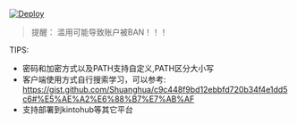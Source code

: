 [![Deploy](https://www.herokucdn.com/deploy/button.png)](https://heroku.com/deploy)  
  
> 提醒： 滥用可能导致账户被BAN！！！  

TIPS:
* 密码和加密方式以及PATH支持自定义,PATH区分大小写
* 客户端使用方式自行搜索学习，可以参考: https://gist.github.com/Shuanghua/c9c448f9bd12ebbfd720b34f4e1dd5c6#%E5%AE%A2%E6%88%B7%E7%AB%AF
* 支持部署到kintohub等其它平台
